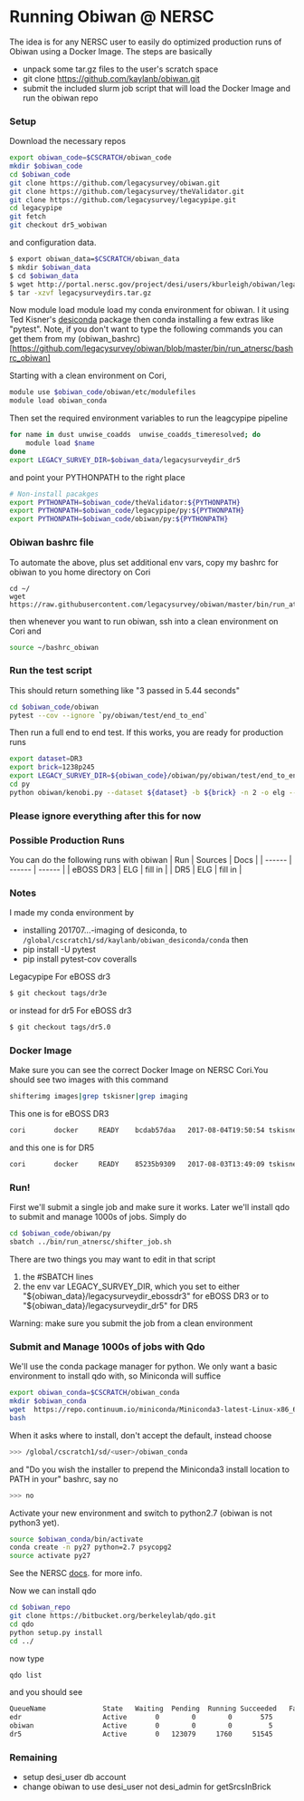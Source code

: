 # Running Obiwan @ NERSC

The idea is for any NERSC user to easily do optimized production runs of Obiwan using a Docker Image. The steps are basically
 - unpack some tar.gz files to the user's scratch space
 - git clone https://github.com/kaylanb/obiwan.git
 - submit the included slurm job script that will load the Docker Image and run the obiwan repo

### Setup
Download the necessary repos
```sh
export obiwan_code=$CSCRATCH/obiwan_code
mkdir $obiwan_code
cd $obiwan_code
git clone https://github.com/legacysurvey/obiwan.git
git clone https://github.com/legacysurvey/theValidator.git
git clone https://github.com/legacysurvey/legacypipe.git
cd legacypipe
git fetch
git checkout dr5_wobiwan 
```

and configuration data.
```sh
$ export obiwan_data=$CSCRATCH/obiwan_data
$ mkdir $obiwan_data
$ cd $obiwan_data
$ wget http://portal.nersc.gov/project/desi/users/kburleigh/obiwan/legacysurveydirs.tar.gz
$ tar -xzvf legacysurveydirs.tar.gz 
```

Now module load module load my conda environment for obiwan. I it using Ted Kisner's [desiconda](https://github.com/desihub/desiconda.git) package then conda installing a few extras like "pytest". Note, if you don't want to type the following commands you can get them from my (obiwan_bashrc)[https://github.com/legacysurvey/obiwan/blob/master/bin/run_atnersc/bashrc_obiwan]

Starting with a clean environment on Cori, 
```sh
module use $obiwan_code/obiwan/etc/modulefiles
module load obiwan_conda
```

Then set the required environment variables to run the leagcypipe pipeline
```sh
for name in dust unwise_coadds  unwise_coadds_timeresolved; do
    module load $name
done  
export LEGACY_SURVEY_DIR=$obiwan_data/legacysurveydir_dr5
```

and point your PYTHONPATH to the right place
```sh
# Non-install pacakges
export PYTHONPATH=$obiwan_code/theValidator:${PYTHONPATH}
export PYTHONPATH=$obiwan_code/legacypipe/py:${PYTHONPATH}
export PYTHONPATH=$obiwan_code/obiwan/py:${PYTHONPATH}
```
### Obiwan bashrc file
To automate the above, plus set additional env vars, copy my bashrc for obiwan to you home directory on Cori
```
cd ~/
wget https://raw.githubusercontent.com/legacysurvey/obiwan/master/bin/run_atnersc/bashrc_obiwan
```
then whenever you want to run obiwan, ssh into a clean environment on Cori and
```sh
source ~/bashrc_obiwan
```

### Run the test script
This should return something like "3 passed in 5.44 seconds"
```sh
cd $obiwan_code/obiwan
pytest --cov --ignore `py/obiwan/test/end_to_end`
```

Then run a full end to end test. If this works, you are ready for production runs
```sh
export dataset=DR3
export brick=1238p245
export LEGACY_SURVEY_DIR=${obiwan_code}/obiwan/py/obiwan/test/end_to_end/legacypipedir_${brick}_dataset_${dataset}
cd py
python obiwan/kenobi.py --dataset ${dataset} -b ${brick} -n 2 -o elg --outdir ${dataset}_outdir --add_sim_noise
```

### Please ignore everything after this for now

### Possible Production Runs
You can do the following runs with obiwan
| Run | Sources | Docs |
| ------ | ------ | ------ |
| eBOSS DR3 | ELG | fill in |
| DR5 | ELG | fill in |

### Notes
I made my conda environment by 
* installing 201707...-imaging of desiconda, to 
`/global/cscratch1/sd/kaylanb/obiwan_desiconda/conda`
then
* pip install -U pytest
* pip install pytest-cov coveralls 

Legacypipe
For eBOSS dr3
```sh
$ git checkout tags/dr3e
```
or instead for dr5
For eBOSS dr3
```sh
$ git checkout tags/dr5.0
```




### Docker Image
Make sure you can see the correct Docker Image on NERSC Cori.You should see two images with this command
```sh
shifterimg images|grep tskisner|grep imaging
```
This one is for eBOSS DR3
```sh
cori       docker     READY    bcdab57daa   2017-08-04T19:50:54 tskisner/desiconda:1.1.9-imaging-py27
```
and this one is for DR5
```sh
cori       docker     READY    85235b9309   2017-08-03T13:49:09 tskisner/desiconda:1.1.9-imaging
```

### Run!
First we'll submit a single job and make sure it works. Later we'll install qdo to submit and manage 1000s of jobs. Simply do
```sh
cd $obiwan_code/obiwan/py
sbatch ../bin/run_atnersc/shifter_job.sh
```
There are two things you may want to edit in that script
 1) the #SBATCH lines
 2) the env var LEGACY_SURVEY_DIR, which you set to either "${obiwan_data}/legacysurveydir_ebossdr3" for eBOSS DR3 or to "${obiwan_data}/legacysurveydir_dr5" for DR5

Warning: make sure you submit the job from a clean environment

### Submit and Manage 1000s of jobs with Qdo
We'll use the conda package manager for python. We only want a basic environment to install qdo with, so Miniconda will suffice
```sh
export obiwan_conda=$CSCRATCH/obiwan_conda
mkdir $obiwan_conda
wget  https://repo.continuum.io/miniconda/Miniconda3-latest-Linux-x86_64.sh
bash 
```
When it asks where to install, don't accept the default, instead choose
```sh
>>> /global/cscratch1/sd/<user>/obiwan_conda
```
and "Do you wish the installer to prepend the Miniconda3 install location
to PATH in your" bashrc, say no
```sh
>>> no
```
Activate your new environment and switch to python2.7 (obiwan is not python3 yet).
```sh
source $obiwan_conda/bin/activate
conda create -n py27 python=2.7 psycopg2
source activate py27
```
See the NERSC [docs](http://www.nersc.gov/users/data-analytics/data-analytics-2/python/anaconda-python/#toc-anchor-3). for more info. 

Now we can install qdo
```sh
cd $obiwan_repo
git clone https://bitbucket.org/berkeleylab/qdo.git
cd qdo
python setup.py install
cd ../
```
now type
```sh
qdo list
```
and you should see
```sh
QueueName              State   Waiting  Pending  Running Succeeded   Failed
edr                    Active       0        0        0       575        0
obiwan                 Active       0        0        0         5        1
dr5                    Active       0   123079     1760     51545      673
```

### Remaining
* setup desi_user db account 
* change obiwan to use desi_user not desi_admin for getSrcsInBrick

